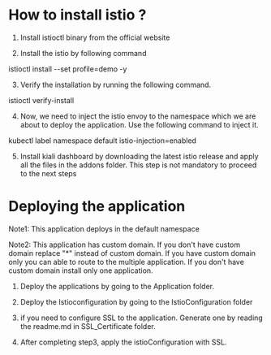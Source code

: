How to install istio ?
======================

1. Install istioctl binary from the official website

2. Install the istio by following command

istioctl install --set profile=demo -y

3. Verify the installation by running the following command.

istioctl verify-install

4. Now, we need to inject the istio envoy to the namespace which we are about to deploy the application. Use the following command to inject it. 

kubectl label namespace default istio-injection=enabled 

5. Install kiali dashboard by downloading the latest istio release and apply all the files in the addons folder. This step is not mandatory to proceed to the next steps

Deploying the application
=========================

Note1: This application deploys in the default namespace

Note2: This application has custom domain. If you don't have custom domain replace "*" instead of custom domain. If you have custom domain only you can able to route to the multiple application. If you don't have custom domain install only one application.

1. Deploy the applications by going to the Application folder.

2. Deploy the Istioconfiguration by going to the IstioConfiguration folder

3. if you need to configure SSL to the application. Generate one by reading the readme.md in SSL_Certificate folder.

4. After completing step3, apply the istioConfiguration with SSL.



